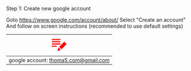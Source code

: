 
Step 1: Create new google account

Goto https://www.google.com/account/about/
Select "Create an account"
And follow on screen instructions (recommended to use default settings)

   |![Note 1](https://github.com/eliudio/open-resources/raw/main/img/icons/iconmonstr-pencil-text-filled-48.png)|
   |-------------------------------------|
   |google account: thoma5.com@gmail.com |

